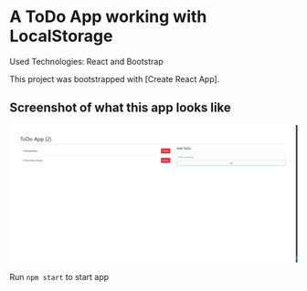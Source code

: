 # A ToDo App working with LocalStorage

Used Technologies: React and Bootstrap

This project was bootstrapped with [Create React App].

## Screenshot of what this app looks like
![Getting Started](./static/img/example.PNG)

Run `npm start` to start app